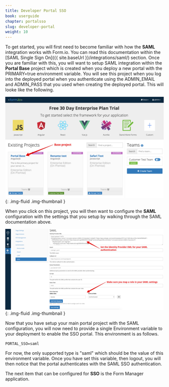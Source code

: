 ```yaml
---
title: Developer Portal SSO
book: userguide
chapter: portalsso
slug: developer-portal
weight: 10
---
```

To get started, you will first need to become familiar with how the **SAML** integration works with Form.io. You can read this documentation within the [SAML Single Sign On]({{ site.baseUrl }}/integrations/saml/) section. Once you are familiar with this, you will want to setup SAML integration within the **Portal Base** project which is created when you deploy a new portal with the PRIMARY=true environment variable. You will see this project when you log into the deployed portal when you authenticate using the ADMIN_EMAIL and ADMIN_PASS that you used when creating the deployed portal. This will looke like the following.

![](/assets/img/userguide/portalsso/portalbase.png){: .img-fluid .img-thumbnail }

When you click on this project, you will then want to configure the **SAML** configuration with the settings that you setup by walking through the SAML documentation above.

![](/assets/img/userguide/portalsso/portalsaml.png){: .img-fluid .img-thumbnail }

Now that you have setup your main portal project with the SAML configuration, you will now need to provide a single Environment variable to your deployment to enable the SSO portal. This environment is as follows.

    PORTAL_SSO=saml
    
For now, the only supported type is "saml" which should be the value of this environment variable. Once you have set this variable, then logout, you will then notice that the portal authenticates with the SAML SSO authentication.

The next item that can be configured for **SSO** is the Form Manager application.
